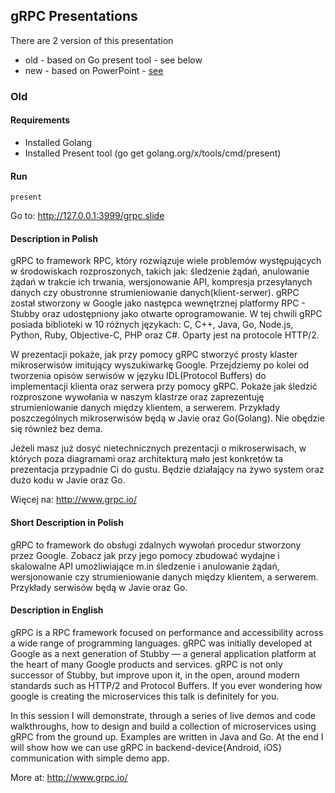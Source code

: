 ## gRPC Presentations

There are 2 version of this presentation

- old - based on Go present tool - see below
- new - based on PowerPoint - [see](new/grpc-code-dive.pptx)

### Old

#### Requirements

* Installed Golang
* Installed Present tool (go get golang.org/x/tools/cmd/present)

#### Run
```
present
```

Go to: http://127.0.0.1:3999/grpc.slide


#### Description in Polish

gRPC to framework RPC, który rozwiązuje wiele problemów występujących w środowiskach rozproszonych, takich jak: śledzenie żądań, anulowanie żądań w trakcie ich trwania, wersjonowanie API, kompresja przesyłanych danych czy obustronne strumieniowanie danych(klient-serwer). gRPC został stworzony w Google jako następca wewnętrznej platformy RPC - Stubby oraz udostępniony jako otwarte oprogramowanie. W tej chwili gRPC posiada biblioteki w 10 różnych językach: C, C++, Java, Go, Node.js, Python, Ruby, Objective-C, PHP oraz C#. Oparty jest na protocole HTTP/2.

W prezentacji pokaże, jak przy pomocy gRPC stworzyć prosty klaster mikroserwisów imitujący wyszukiwarkę Google. Przejdziemy po kolei od tworzenia opisów serwisów w języku IDL(Protocol Buffers) do implementacji klienta oraz serwera przy pomocy gRPC. Pokaże jak śledzić rozproszone wywołania w naszym klastrze oraz zaprezentuję strumieniowanie danych między klientem, a serwerem. Przykłady poszczególnych mikroserwisów będą w Javie oraz Go(Golang). Nie obędzie się również bez dema.        

Jeżeli masz już dosyć nietechnicznych prezentacji o mikroserwisach, w których poza diagramami oraz architekturą mało jest konkretów ta prezentacja przypadnie Ci do gustu. Będzie działający na żywo system oraz dużo kodu w Javie oraz Go.  

Więcej na: http://www.grpc.io/

#### Short Description in Polish

gRPC to framework do obsługi zdalnych wywołań procedur stworzony przez Google. Zobacz jak przy jego pomocy zbudować wydajne i skalowalne API umożliwiające m.in śledzenie i anulowanie żądań, wersjonowanie czy strumieniowanie danych między klientem, a serwerem. Przykłady serwisów będą w Javie oraz Go.

#### Description in English

gRPC is a RPC framework focused on performance and accessibility across a wide range of programming languages. gRPC was initially developed at Google as a next generation of Stubby — a general application platform at the heart of many Google products and services. gRPC is not only successor of Stubby, but improve upon it, in the open, around modern standards such as HTTP/2 and Protocol Buffers. If you ever wondering how google is creating the microservices this talk is definitely for you. 

In this session I will demonstrate, through a series of live demos and code walkthroughs, how to design and build a collection of microservices using gRPC from the ground up. Examples are written in Java and Go. At the end I will show how we can use gRPC in backend-device{Android, iOS} communication with simple demo app.

More at: http://www.grpc.io/